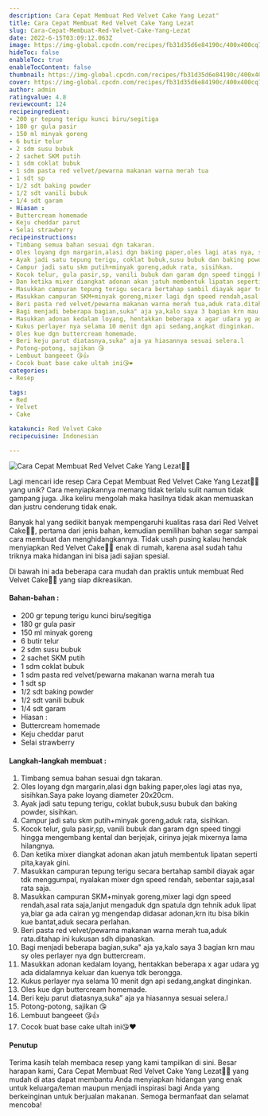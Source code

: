 ```yaml
---
description: Cara Cepat Membuat Red Velvet Cake Yang Lezat"
title: Cara Cepat Membuat Red Velvet Cake Yang Lezat
slug: Cara-Cepat-Membuat-Red-Velvet-Cake-Yang-Lezat
date: 2022-6-15T03:09:12.063Z
image: https://img-global.cpcdn.com/recipes/fb31d35d6e84190c/400x400cq70/photo.jpg
hideToc: false
enableToc: true
enableTocContent: false
thumbnail: https://img-global.cpcdn.com/recipes/fb31d35d6e84190c/400x400cq70/photo.jpg
cover: https://img-global.cpcdn.com/recipes/fb31d35d6e84190c/400x400cq70/photo.jpg
author: admin
ratingvalue: 4.8
reviewcount: 124
recipeingredient:
- 200 gr tepung terigu kunci biru/segitiga
- 180 gr gula pasir
- 150 ml minyak goreng
- 6 butir telur
- 2 sdm susu bubuk
- 2 sachet SKM putih
- 1 sdm coklat bubuk
- 1 sdm pasta red velvet/pewarna makanan warna merah tua
- 1 sdt sp
- 1/2 sdt baking powder
- 1/2 sdt vanili bubuk
- 1/4 sdt garam
- Hiasan :
- Buttercream homemade
- Keju cheddar parut
- Selai strawberry
recipeinstructions:
- Timbang semua bahan sesuai dgn takaran.
- Oles loyang dgn margarin,alasi dgn baking paper,oles lagi atas nya, sisihkan.Saya pake loyang diameter 20x20cm.
- Ayak jadi satu tepung terigu, coklat bubuk,susu bubuk dan baking powder, sisihkan.
- Campur jadi satu skm putih+minyak goreng,aduk rata, sisihkan.
- Kocok telur, gula pasir,sp, vanili bubuk dan garam dgn speed tinggi hingga mengembang kental dan berjejak, cirinya jejak mixernya lama hilangnya.
- Dan ketika mixer diangkat adonan akan jatuh membentuk lipatan seperti pita,kayak gini.
- Masukkan campuran tepung terigu secara bertahap sambil diayak agar tdk menggumpal, nyalakan mixer dgn speed rendah, sebentar saja,asal rata saja.
- Masukkan campuran SKM+minyak goreng,mixer lagi dgn speed rendah,asal rata saja,lanjut mengaduk dgn spatula dgn tehnik aduk lipat ya,biar ga ada cairan yg mengendap didasar adonan,krn itu bisa bikin kue bantat,aduk secara perlahan.
- Beri pasta red velvet/pewarna makanan warna merah tua,aduk rata.ditahap ini kukusan sdh dipanaskan.
- Bagi menjadi beberapa bagian,suka" aja ya,kalo saya 3 bagian krn mau sy oles perlayer nya dgn buttercream.
- Masukkan adonan kedalam loyang, hentakkan beberapa x agar udara yg ada didalamnya keluar dan kuenya tdk berongga.
- Kukus perlayer nya selama 10 menit dgn api sedang,angkat dinginkan.
- Oles kue dgn buttercream homemade.
- Beri keju parut diatasnya,suka" aja ya hiasannya sesuai selera.l
- Potong-potong, sajikan 😘
- Lembuut bangeeet 😘👍
- Cocok buat base cake ultah ini😘❤️
categories:
- Resep

tags:
- Red
- Velvet
- Cake

katakunci: Red Velvet Cake
recipecuisine: Indonesian

---
```


![Cara Cepat Membuat Red Velvet Cake Yang Lezat👩‍🍳](https://img-global.cpcdn.com/recipes/fb31d35d6e84190c/400x400cq70/photo.jpg)

Lagi mencari ide resep Cara Cepat Membuat Red Velvet Cake Yang Lezat👩‍🍳 yang unik? Cara menyiapkannya memang tidak terlalu sulit namun tidak gampang juga. Jika keliru mengolah maka hasilnya tidak akan memuaskan dan justru cenderung tidak enak.

Banyak hal yang sedikit banyak mempengaruhi kualitas rasa dari Red Velvet Cake👩‍🍳, pertama dari jenis bahan, kemudian pemilihan bahan segar sampai cara membuat dan menghidangkannya. Tidak usah pusing kalau hendak menyiapkan Red Velvet Cake👩‍🍳 enak di rumah, karena asal sudah tahu triknya maka hidangan ini bisa jadi sajian spesial.

Di bawah ini ada beberapa cara mudah dan praktis untuk membuat Red Velvet Cake👩‍🍳 yang siap dikreasikan.

<!--inarticleads1-->

#### Bahan-bahan :

- 200 gr tepung terigu kunci biru/segitiga
- 180 gr gula pasir
- 150 ml minyak goreng
- 6 butir telur
- 2 sdm susu bubuk
- 2 sachet SKM putih
- 1 sdm coklat bubuk
- 1 sdm pasta red velvet/pewarna makanan warna merah tua
- 1 sdt sp
- 1/2 sdt baking powder
- 1/2 sdt vanili bubuk
- 1/4 sdt garam
- Hiasan :
- Buttercream homemade
- Keju cheddar parut
- Selai strawberry

<!--inarticleads2-->

#### Langkah-langkah membuat :

1. Timbang semua bahan sesuai dgn takaran.
1. Oles loyang dgn margarin,alasi dgn baking paper,oles lagi atas nya, sisihkan.Saya pake loyang diameter 20x20cm.
1. Ayak jadi satu tepung terigu, coklat bubuk,susu bubuk dan baking powder, sisihkan.
1. Campur jadi satu skm putih+minyak goreng,aduk rata, sisihkan.
1. Kocok telur, gula pasir,sp, vanili bubuk dan garam dgn speed tinggi hingga mengembang kental dan berjejak, cirinya jejak mixernya lama hilangnya.
1. Dan ketika mixer diangkat adonan akan jatuh membentuk lipatan seperti pita,kayak gini.
1. Masukkan campuran tepung terigu secara bertahap sambil diayak agar tdk menggumpal, nyalakan mixer dgn speed rendah, sebentar saja,asal rata saja.
1. Masukkan campuran SKM+minyak goreng,mixer lagi dgn speed rendah,asal rata saja,lanjut mengaduk dgn spatula dgn tehnik aduk lipat ya,biar ga ada cairan yg mengendap didasar adonan,krn itu bisa bikin kue bantat,aduk secara perlahan.
1. Beri pasta red velvet/pewarna makanan warna merah tua,aduk rata.ditahap ini kukusan sdh dipanaskan.
1. Bagi menjadi beberapa bagian,suka" aja ya,kalo saya 3 bagian krn mau sy oles perlayer nya dgn buttercream.
1. Masukkan adonan kedalam loyang, hentakkan beberapa x agar udara yg ada didalamnya keluar dan kuenya tdk berongga.
1. Kukus perlayer nya selama 10 menit dgn api sedang,angkat dinginkan.
1. Oles kue dgn buttercream homemade.
1. Beri keju parut diatasnya,suka" aja ya hiasannya sesuai selera.l
1. Potong-potong, sajikan 😘
1. Lembuut bangeeet 😘👍
1. Cocok buat base cake ultah ini😘❤️

#### Penutup

Terima kasih telah membaca resep yang kami tampilkan di sini. Besar harapan kami, Cara Cepat Membuat Red Velvet Cake Yang Lezat👩‍🍳 yang mudah di atas dapat membantu Anda menyiapkan hidangan yang enak untuk keluarga/teman maupun menjadi inspirasi bagi Anda yang berkeinginan untuk berjualan makanan. Semoga bermanfaat dan selamat mencoba!